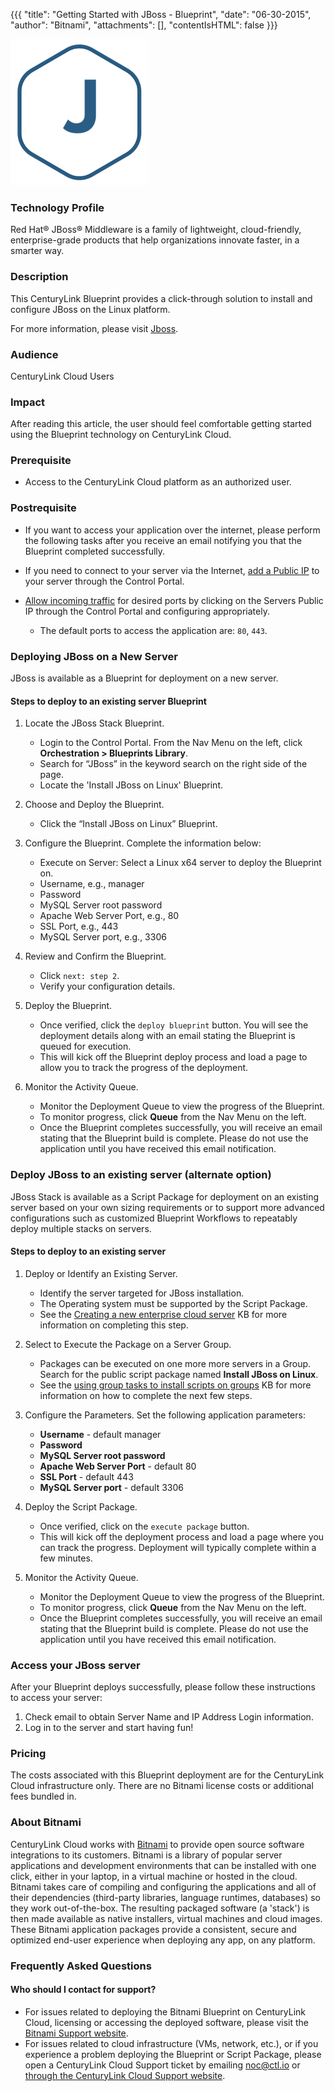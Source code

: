 {{{
  "title": "Getting Started with JBoss - Blueprint",
  "date": "06-30-2015",
  "author": "Bitnami",
  "attachments": [],
  "contentIsHTML": false
}}}

![JBoss logo](../../images/jboss-stack-logo.png)

### Technology Profile
Red Hat® JBoss® Middleware is a family of lightweight, cloud-friendly, enterprise-grade products that help organizations innovate faster, in a smarter way.

### Description
This CenturyLink Blueprint provides a click-through solution to install and configure JBoss on the Linux platform.

For more information, please visit [Jboss](http://www.jboss.org/).

### Audience
CenturyLink Cloud Users

### Impact
After reading this article, the user should feel comfortable getting started using the Blueprint technology on CenturyLink Cloud.

### Prerequisite
* Access to the CenturyLink Cloud platform as an authorized user.

### Postrequisite
* If you want to access your application over the internet, please perform the following tasks after you receive an email notifying you that the Blueprint completed successfully.

* If you need to connect to your server via the Internet, [add a Public IP](../../Network/how-to-add-public-ip-to-virtual-machine.md) to your server through the Control Portal.

* [Allow incoming traffic](../../Network/how-to-add-public-ip-to-virtual-machine.md) for desired ports by clicking on the Servers Public IP through the Control Portal and configuring appropriately.
    * The default ports to access the application are: `80`, `443`.

### Deploying JBoss on a New Server
JBoss is available as a Blueprint for deployment on a new server.

#### Steps to deploy to an existing server Blueprint
1. Locate the JBoss Stack Blueprint.
   * Login to the Control Portal. From the Nav Menu on the left, click **Orchestration > Blueprints Library**.
   * Search for “JBoss” in the keyword search on the right side of the page.
   * Locate the 'Install JBoss on Linux' Blueprint.

2. Choose and Deploy the Blueprint.
   * Click the “Install JBoss on Linux” Blueprint.

3. Configure the Blueprint.
   Complete the information below:

   * Execute on Server: Select a Linux x64 server to deploy the Blueprint on.
   * Username, e.g., manager
   * Password
   * MySQL Server root password
   * Apache Web Server Port, e.g., 80
   * SSL Port, e.g., 443
   * MySQL Server port, e.g., 3306

4. Review and Confirm the Blueprint.
   * Click `next: step 2`.
   * Verify your configuration details.

5. Deploy the Blueprint.
   * Once verified, click the `deploy blueprint` button. You will see the deployment details along with an email stating the Blueprint is queued for execution.
   * This will kick off the Blueprint deploy process and load a page to allow you to track the progress of the deployment.

6. Monitor the Activity Queue.
   * Monitor the Deployment Queue to view the progress of the Blueprint.
   * To monitor progress, click **Queue** from the Nav Menu on the left.
   * Once the Blueprint completes successfully, you will receive an email stating that the Blueprint build is complete. Please do not use the application until you have received this email notification.

### Deploy JBoss to an existing server (alternate option)
JBoss Stack is available as a Script Package for deployment on an existing server based on your own sizing requirements or to support more advanced configurations such as customized Blueprint Workflows to repeatably deploy multiple stacks on servers.

#### Steps to deploy to an existing server
1. Deploy or Identify an Existing Server.
   * Identify the server targeted for JBoss installation.
   * The Operating system must be supported by the Script Package.
   * See the [Creating a new enterprise cloud server](../../Servers/creating-a-new-enterprise-cloud-server.md) KB for more information on completing this step.

2. Select to Execute the Package on a Server Group.
   * Packages can be executed on one more more servers in a Group. Search for the public script package named **Install JBoss on Linux**.
   * See the [using group tasks to install scripts on groups](../../Servers/using-group-tasks-to-install-software-and-run-scripts-on-groups.md) KB for more information on how to complete the next few steps.

3. Configure the Parameters. 
   Set the following application parameters:

   * **Username** - default manager
   * **Password**
   * **MySQL Server root password**
   * **Apache Web Server Port** - default 80
   * **SSL Port** - default 443
   * **MySQL Server port** - default 3306

4. Deploy the Script Package.
   * Once verified, click on the `execute package` button.
   * This will kick off the deployment process and load a page where you can track the progress. Deployment will typically complete within a few minutes.

5. Monitor the Activity Queue.
   * Monitor the Deployment Queue to view the progress of the Blueprint.
   * To monitor progress, click **Queue** from the Nav Menu on the left.
   * Once the Blueprint completes successfully, you will receive an email stating that the Blueprint build is complete. Please do not use the application until you have received this email notification.

### Access your JBoss server
After your Blueprint deploys successfully, please follow these instructions to access your server:

1. Check email to obtain Server Name and IP Address Login information.
2. Log in to the server and start having fun!

### Pricing
The costs associated with this Blueprint deployment are for the CenturyLink Cloud infrastructure only. There are no Bitnami license costs or additional fees bundled in.

### About Bitnami
CenturyLink Cloud works with [Bitnami](http://www.bitnami.com) to provide open source software integrations to its customers. Bitnami is a library of popular server applications and development environments that can be installed with one click, either in your laptop, in a virtual machine or hosted in the cloud. Bitnami takes care of compiling and configuring the applications and all of their dependencies (third-party libraries, language runtimes, databases) so they work out-of-the-box. The resulting packaged software (a 'stack') is then made available as native installers, virtual machines and cloud images. These Bitnami application packages provide a consistent, secure and optimized end-user experience when deploying any app, on any platform.

### Frequently Asked Questions

#### Who should I contact for support?
* For issues related to deploying the Bitnami Blueprint on CenturyLink Cloud, licensing or accessing the deployed software, please visit the [Bitnami Support website](http://www.bitnami.com/support).
* For issues related to cloud infrastructure (VMs, network, etc.), or if you experience a problem deploying the Blueprint or Script Package, please open a CenturyLink Cloud Support ticket by emailing [noc@ctl.io](mailto:noc@ctl.io) or [through the CenturyLink Cloud Support website](https://t3n.zendesk.com/tickets/new).
